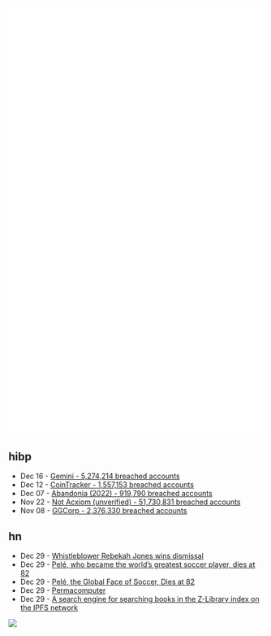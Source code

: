 ![Metrics](https://raw.githubusercontent.com/phixion/phixion/master/metrics.svg)

## hibp

<!--
for https://github.com/phixion/phixion/blob/main/.github/workflows/feeds.yml
-->
<!--START_SECTION:haveibeenpwnd-->
- Dec 16 - [Gemini - 5,274,214 breached accounts](https://haveibeenpwned.com/PwnedWebsites#Gemini)
- Dec 12 - [CoinTracker - 1,557,153 breached accounts](https://haveibeenpwned.com/PwnedWebsites#CoinTracker)
- Dec 07 - [Abandonia (2022) - 919,790 breached accounts](https://haveibeenpwned.com/PwnedWebsites#Abandonia2022)
- Nov 22 - [Not Acxiom (unverified) - 51,730,831 breached accounts](https://haveibeenpwned.com/PwnedWebsites#NotAcxiom)
- Nov 08 - [GGCorp - 2,376,330 breached accounts](https://haveibeenpwned.com/PwnedWebsites#GGCorp)
<!--END_SECTION:haveibeenpwnd-->

## hn

<!--
for https://github.com/phixion/phixion/blob/main/.github/workflows/feeds.yml
-->
<!--START_SECTION:hn-->
- Dec 29 - [Whistleblower Rebekah Jones wins dismissal](https://www.mynwfl.com/post/rebekahjonescasedismissed)
- Dec 29 - [Pelé, who became the world’s greatest soccer player, dies at 82](https://www.latimes.com/obituaries/story/2022-12-29/pele-soccer-brazil-dies-obit)
- Dec 29 - [Pelé, the Global Face of Soccer, Dies at 82](https://www.nytimes.com/2022/12/29/sports/soccer/pele-dead.html)
- Dec 29 - [Permacomputer](https://www.robinsloan.com/lab/slab/)
- Dec 29 - [A search engine for searching books in the Z-Library index on the IPFS network](https://zlib.zu1k.com/)
<!--END_SECTION:hn-->

<!--
for https://yhype.me
-->
![](https://hit.yhype.me/github/profile?user_id=13013670)
